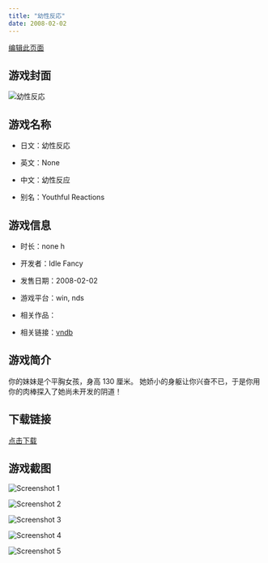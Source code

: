 ```yaml
---
title: "幼性反応"
date: 2008-02-02
---
```

[编辑此页面](https://github.com/ACG-3/ADV3-source/blob/main/source/_posts/%E5%B9%BC%E6%80%A7%E5%8F%8D%E5%BF%9C.md)

## 游戏封面

![幼性反応](https%3A//pan.timero.xyz/onedrive/img_lib_001/%E5%B9%BC%E6%80%A7%E5%8F%8D%E5%BF%9C_cover.avif)


## 游戏名称

- 日文：幼性反応
- 英文：None
- 中文：幼性反应

- 别名：Youthful Reactions


## 游戏信息

- 时长：none h
- 开发者：Idle Fancy
- 发售日期：2008-02-02
- 游戏平台：win, nds
- 相关作品：

- 相关链接：[vndb](https://vndb.org/v11959)


## 游戏简介

你的妹妹是个平胸女孩，身高 130 厘米。
她娇小的身躯让你兴奋不已，于是你用你的肉棒探入了她尚未开发的阴道！




## 下载链接

[点击下载](https://pan.timero.xyz/onedrive/adv_lib_001/%E5%B9%BC%E6%80%A7%E5%8F%8D%E5%BF%9C)


## 游戏截图


![Screenshot 1](https%3A//pan.timero.xyz/onedrive/img_lib_001/%E5%B9%BC%E6%80%A7%E5%8F%8D%E5%BF%9C_Screenshot_1.avif)

![Screenshot 2](https%3A//pan.timero.xyz/onedrive/img_lib_001/%E5%B9%BC%E6%80%A7%E5%8F%8D%E5%BF%9C_Screenshot_2.avif)

![Screenshot 3](https%3A//pan.timero.xyz/onedrive/img_lib_001/%E5%B9%BC%E6%80%A7%E5%8F%8D%E5%BF%9C_Screenshot_3.avif)

![Screenshot 4](https%3A//pan.timero.xyz/onedrive/img_lib_001/%E5%B9%BC%E6%80%A7%E5%8F%8D%E5%BF%9C_Screenshot_4.avif)

![Screenshot 5](https%3A//pan.timero.xyz/onedrive/img_lib_001/%E5%B9%BC%E6%80%A7%E5%8F%8D%E5%BF%9C_Screenshot_5.avif)

